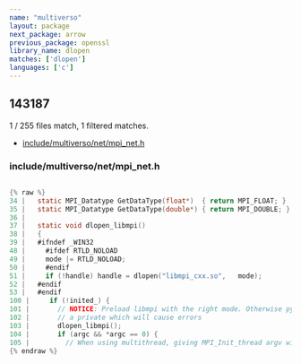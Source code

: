 ```yaml
---
name: "multiverso"
layout: package
next_package: arrow
previous_package: openssl
library_name: dlopen
matches: ['dlopen']
languages: ['c']
---
```

## 143187
1 / 255 files match, 1 filtered matches.

 - [include/multiverso/net/mpi_net.h](#includemultiversonetmpi_neth)

### include/multiverso/net/mpi_net.h

```c

{% raw %}
34 |   static MPI_Datatype GetDataType(float*)  { return MPI_FLOAT; }
35 |   static MPI_Datatype GetDataType(double*) { return MPI_DOUBLE; }
36 | 
37 |   static void dlopen_libmpi()
38 |   {
39 |   #ifndef _WIN32
48 |     #ifdef RTLD_NOLOAD
49 |     mode |= RTLD_NOLOAD;
50 |     #endif
51 |     if (!handle) handle = dlopen("libmpi_cxx.so",   mode);
52 |   #endif
53 |   #endif
100 |     if (!inited_) {
101 |       // NOTICE: Preload libmpi with the right mode. Otherwise python will load it in 
102 |       // a private which will cause errors
103 |       dlopen_libmpi();
104 |       if (argc && *argc == 0) {
105 |         // When using multithread, giving MPI_Init_thread argv with zero length will cause errors.
{% endraw %}

```